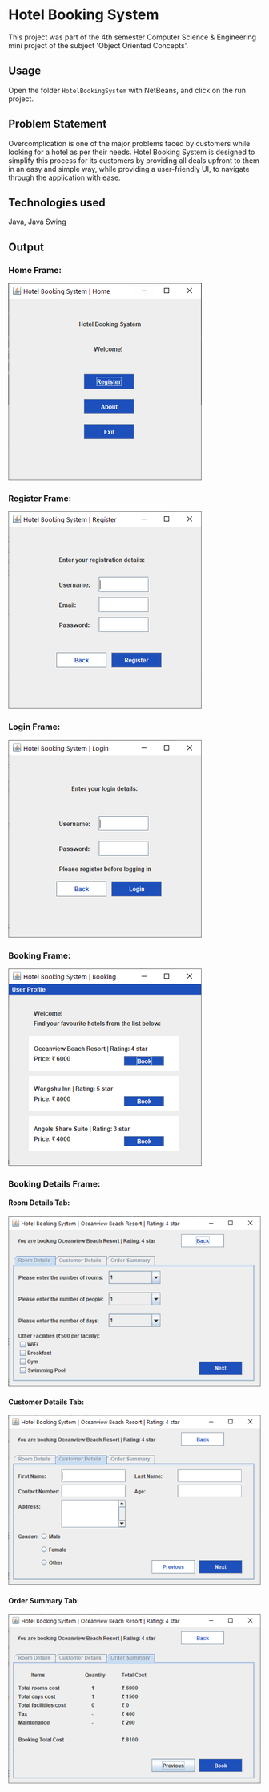 # Hotel Booking System

This project was part of the 4th semester Computer Science & Engineering mini project of the subject 'Object Oriented Concepts'.

## Usage

Open the folder `HotelBookingSystem` with NetBeans, and click on the run project.

## Problem Statement

Overcomplication is one of the major problems faced by customers while looking for a hotel as per their needs. Hotel Booking System is designed to simplify this process for its customers by providing all deals upfront to them in an easy and simple way, while providing a user-friendly UI, to navigate through the application with ease.

## Technologies used

Java,
Java Swing 

## Output

### Home Frame:
![Home](./Images/home.PNG)
 <br />

### Register Frame:
![Register](./Images/register.PNG)
<br />

### Login Frame:
![Login](./Images/login.PNG)
<br />

### Booking Frame:
![Booking](./Images/booking.PNG)
<br />

### Booking Details Frame:
#### Room Details Tab:
![Room Details](./Images/room-details.PNG)
<br />

#### Customer Details Tab:
![Customer Details](./Images/customer-details.PNG)
<br />

#### Order Summary Tab:
![Order Summary](./Images/order-summary.PNG)
<br />
